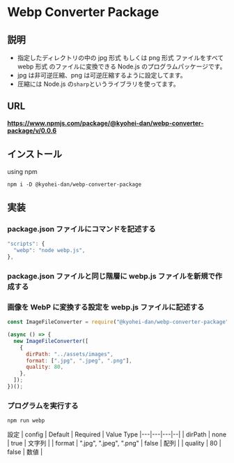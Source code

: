 # Webp Converter Package

## 説明

- 指定したディレクトリの中の jpg 形式 もしくは png 形式 ファイルをすべて webp 形式 のファイルに変換できる Node.js のプログラムパッケージです。
- jpg は非可逆圧縮、png は可逆圧縮するように設定してます。
- 圧縮には Node.js の`sharp`というライブラリを使ってます。

## URL

<a href="https://www.npmjs.com/package/@kyohei-dan/webp-converter-package/v/0.0.6" target="_blank"><strong>https://www.npmjs.com/package/@kyohei-dan/webp-converter-package/v/0.0.6</strong></a>

## インストール

using npm

```
npm i -D @kyohei-dan/webp-converter-package
```

## 実装

### package.json ファイルにコマンドを記述する

```js
"scripts": {
  "webp": "node webp.js",
},
```

### package.json ファイルと同じ階層に webp.js ファイルを新規で作成する

### 画像を WebP に変換する設定を webp.js ファイルに記述する

```js
const ImageFileConverter = require("@kyohei-dan/webp-converter-package");

(async () => {
  new ImageFileConverter([
    {
      dirPath: "../assets/images",
      format: [".jpg", ".jpeg", ".png"],
      quality: 80,
    },
  ]);
})();
```

### プログラムを実行する

```
npm run webp
```

設定
| config | Default | Required | Value Type
|---|---|---|--|
| dirPath | none | true | 文字列 |
| format | ".jpg", ".jpeg", ".png" | false | 配列 |
| quality | 80 | false | 数値 |
